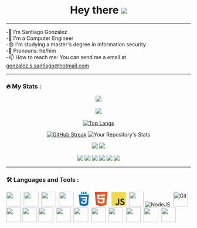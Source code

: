 <h1 align="center">
  Hey there
  <img src="https://media.giphy.com/media/hvRJCLFzcasrR4ia7z/giphy.gif" width="30px"/>
</h1>

---

-🔭 I’m Santiago González
<br>
-🌱 I'm a Computer Engineer
<br>
-😄 I'm studying a master's degree in information security
<br>
-📱  Pronouns: he/him
<br>
-📫 How to reach me: You can send me a email at gonzalez.s.santiago@hotmail.com
<!--
**Jorel254/Jorel254** is a ✨ _special_ ✨ repository because its `README.md` (this file) appears on your GitHub profile.

Here are some ideas to get you started:
-->
---
### :fire: My Stats :
<div id="header" align="center">
  <img src="https://media.giphy.com/media/M9gbBd9nbDrOTu1Mqx/giphy.gif" width="100"/>
  
  ![](https://komarev.com/ghpvc/?username=Jorel254&color=green&style=for-the-badge)
  
  [![Top Langs](https://github-readme-stats.vercel.app/api/top-langs/?username=Jorel254&layout=compact&theme=github_dark)](https://github.com/anuraghazra/github-readme-stats)
  
 [![GitHub Streak](http://github-readme-streak-stats.herokuapp.com?user=Jorel254&theme=github_dark)](https://git.io/streak-stats)
![Your Repository's Stats](https://github-readme-stats.vercel.app/api?username=Jorel254&show_icons=true&theme=github_dark)

![](http://github-profile-summary-cards.vercel.app/api/cards/repos-per-language?username=Jorel254&theme=github_dark)
![](http://github-profile-summary-cards.vercel.app/api/cards/most-commit-language?username=Jorel254&theme=github_dark)

  ![](https://github-profile-trophy.vercel.app/?username=Jorel254&title=MultiLanguage&theme=oldie&column=-1)
  ![](https://github-profile-trophy.vercel.app/?username=Jorel254&title=Commits&theme=oldie&column=-1)
  ![](https://github-profile-trophy.vercel.app/?username=Jorel254&title=Repositories&theme=oldie&column=-1)
  ![](https://github-profile-trophy.vercel.app/?username=Jorel254&title=Issues&theme=oldie&column=-1)
  ![](https://github-profile-trophy.vercel.app/?username=Jorel254&title=PullRequest&theme=oldie&column=-1)
  ![](https://github-profile-trophy.vercel.app/?username=Jorel254&title=Followers&theme=oldie&column=-1)
</div>

---

### :hammer_and_wrench: Languages and Tools :
<div>
  <img src="https://cdn.jsdelivr.net/gh/devicons/devicon/icons/csharp/csharp-original.svg" width="40" height="40"/>&nbsp;
  <img src="https://cdn.jsdelivr.net/gh/devicons/devicon/icons/cplusplus/cplusplus-original.svg" width="40" height="40"/>&nbsp;
  <img src="https://cdn.jsdelivr.net/gh/devicons/devicon/icons/c/c-original.svg" width="40" height="40"/>&nbsp;
  <img src="https://cdn.jsdelivr.net/gh/devicons/devicon/icons/dotnetcore/dotnetcore-original.svg" width="40" height="40"/>&nbsp;
  <img src="https://github.com/devicons/devicon/blob/master/icons/css3/css3-plain-wordmark.svg"  title="CSS3" alt="CSS" width="40" height="40"/>&nbsp;
  <img src="https://github.com/devicons/devicon/blob/master/icons/html5/html5-original.svg" title="HTML5" alt="HTML" width="40" height="40"/>&nbsp;
  <img src="https://github.com/devicons/devicon/blob/master/icons/javascript/javascript-original.svg" title="JavaScript" alt="JavaScript" width="40" height="40"/>&nbsp;
  <img src="https://cdn.jsdelivr.net/gh/devicons/devicon/icons/typescript/typescript-original.svg" width="40" height="40"/>
  <img src="https://cdn.jsdelivr.net/gh/devicons/devicon/icons/nodejs/nodejs-plain.svg" title="NodeJS" alt="NodeJS" width="40" height="40"/>&nbsp;
  <img src="https://cdn.jsdelivr.net/gh/devicons/devicon/icons/git/git-original.svg" title="Git" **alt="Git" width="40" height="40"/>
   <img src="https://cdn.jsdelivr.net/gh/devicons/devicon/icons/vscode/vscode-original.svg" width="40" height="40"/>
   <img src="https://cdn.jsdelivr.net/gh/devicons/devicon/icons/xamarin/xamarin-original.svg" width="40" height="40"/>
   <img src="https://cdn.jsdelivr.net/gh/devicons/devicon/icons/microsoftsqlserver/microsoftsqlserver-plain-wordmark.svg" width="40" height="40"/>&nbsp;
   <img src="https://cdn.jsdelivr.net/gh/devicons/devicon/icons/sqlite/sqlite-original-wordmark.svg" width="40" height="40"/>&nbsp;
   <img src="https://cdn.jsdelivr.net/gh/devicons/devicon/icons/vuejs/vuejs-original-wordmark.svg" width="40" height="40"/>&nbsp;
   <img src="https://cdn.jsdelivr.net/gh/devicons/devicon/icons/latex/latex-original.svg" width="40" height="40"/>&nbsp;
   <img src="https://cdn.jsdelivr.net/gh/devicons/devicon/icons/trello/trello-plain-wordmark.svg" width="40" height="40"/>&nbsp;
   <img src="https://cdn.jsdelivr.net/gh/devicons/devicon/icons/visualstudio/visualstudio-plain.svg" width="40" height="40"/>&nbsp;
   <img src="https://cdn.jsdelivr.net/gh/devicons/devicon/icons/angularjs/angularjs-original.svg" width="40" height="40"/>&nbsp;
   <img src="https://cdn.jsdelivr.net/gh/devicons/devicon/icons/github/github-original.svg" width="40" height="40"/>&nbsp;
</div>

          
